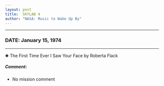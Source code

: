 ```yaml
---
layout: post
title:  SKYLAB 4
author: "NASA: Music to Wake Up By"
---
```


----
### DATE: January 15, 1974
----
✺ The First Time Ever I Saw Your Face by Roberta Flack

##### Comment:
* No mission comment
